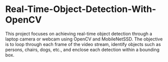 # Real-Time-Object-Detection-With-OpenCV
 This project focuses on achieving real-time object detection through a laptop camera or webcam using OpenCV and MobileNetSSD. The objective is to loop through each frame of the video stream, identify objects such as persons, chairs, dogs, etc., and enclose each detection within a bounding box.
